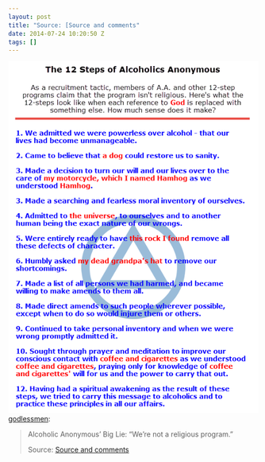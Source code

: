 ```yaml
---
layout: post
title: "Source: [Source and comments"
date: 2014-07-24 10:20:50 Z
tags: []
---
```

![](/media/2014/07/92720301600.png)
[godlessmen](http://godlessmen.tumblr.com/post/92443447053/alcoholic-anonymous-big-lie-were-not-a):

> Alcoholic Anonymous’ Big Lie: “We’re not a religious program.”
> 
> Source: [Source and comments](http://www.reddit.com/r/atheism/comments/2b7aoy/alcoholic_anonymous_big_lie_were_not_a_religious/)
